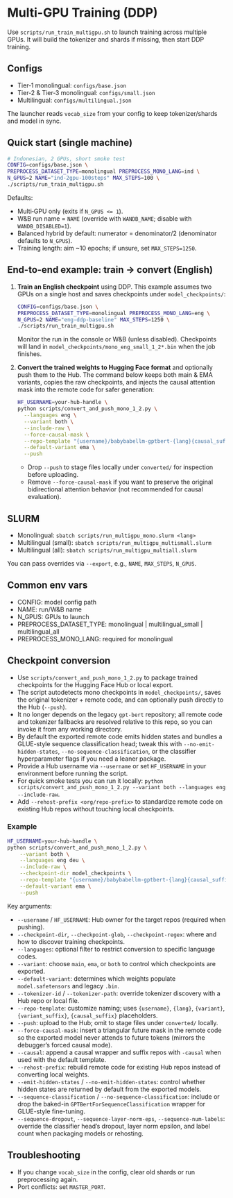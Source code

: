 # Multi-GPU Training (DDP)

Use `scripts/run_train_multigpu.sh` to launch training across multiple GPUs. It will build the tokenizer and shards if missing, then start DDP training.

## Configs

- Tier‑1 monolingual: `configs/base.json`
- Tier‑2 & Tier‑3 monolingual: `configs/small.json`
- Multilingual: `configs/multilingual.json`

The launcher reads `vocab_size` from your config to keep tokenizer/shards and model in sync.

## Quick start (single machine)

```bash
# Indonesian, 2 GPUs, short smoke test
CONFIG=configs/base.json \
PREPROCESS_DATASET_TYPE=monolingual PREPROCESS_MONO_LANG=ind \
N_GPUS=2 NAME="ind-2gpu-100steps" MAX_STEPS=100 \
./scripts/run_train_multigpu.sh
```

Defaults:

- Multi‑GPU only (exits if `N_GPUS <= 1`).
- W&B run name = `NAME` (override with `WANDB_NAME`; disable with `WANDB_DISABLED=1`).
- Balanced hybrid by default: numerator = denominator/2 (denominator defaults to `N_GPUS`).
- Training length: aim ~10 epochs; if unsure, set `MAX_STEPS=1250`.

## End-to-end example: train → convert (English)

1. **Train an English checkpoint** using DDP. This example assumes two GPUs on a single host and saves checkpoints under `model_checkpoints/`:

   ```bash
   CONFIG=configs/base.json \
   PREPROCESS_DATASET_TYPE=monolingual PREPROCESS_MONO_LANG=eng \
   N_GPUS=2 NAME="eng-ddp-baseline" MAX_STEPS=1250 \
   ./scripts/run_train_multigpu.sh
   ```

   Monitor the run in the console or W&B (unless disabled). Checkpoints will land in `model_checkpoints/mono_eng_small_1_2*.bin` when the job finishes.

2. **Convert the trained weights to Hugging Face format** and optionally push them to the Hub. The command below keeps both main & EMA variants, copies the raw checkpoints, and injects the causal attention mask into the remote code for safer generation:

   ```bash
   HF_USERNAME=your-hub-handle \
   python scripts/convert_and_push_mono_1_2.py \
     --languages eng \
     --variant both \
     --include-raw \
     --force-causal-mask \
     --repo-template "{username}/babybabellm-gptbert-{lang}{causal_suffix}" \
     --default-variant ema \
     --push
   ```

   - Drop `--push` to stage files locally under `converted/` for inspection before uploading.
   - Remove `--force-causal-mask` if you want to preserve the original bidirectional attention behavior (not recommended for causal evaluation).

## SLURM

- Monolingual: `sbatch scripts/run_multigpu_mono.slurm <lang>`
- Multilingual (small): `sbatch scripts/run_multigpu_multismall.slurm`
- Multilingual (all): `sbatch scripts/run_multigpu_multiall.slurm`

You can pass overrides via `--export`, e.g., `NAME`, `MAX_STEPS`, `N_GPUS`.

## Common env vars

- CONFIG: model config path
- NAME: run/W&B name
- N_GPUS: GPUs to launch
- PREPROCESS_DATASET_TYPE: monolingual | multilingual_small | multilingual_all
- PREPROCESS_MONO_LANG: required for monolingual

## Checkpoint conversion

- Use `scripts/convert_and_push_mono_1_2.py` to package trained checkpoints for the Hugging Face Hub or local export.
- The script autodetects mono checkpoints in `model_checkpoints/`, saves the original tokenizer + remote code, and can optionally push directly to the Hub (`--push`).
- It no longer depends on the legacy `gpt-bert` repository; all remote code and tokenizer fallbacks are resolved relative to this repo, so you can invoke it from any working directory.
- By default the exported remote code emits hidden states and bundles a GLUE-style sequence classification head; tweak this with `--no-emit-hidden-states`, `--no-sequence-classification`, or the classifier hyperparameter flags if you need a leaner package.
- Provide a Hub username via `--username` or set `HF_USERNAME` in your environment before running the script.
- For quick smoke tests you can run it locally: `python scripts/convert_and_push_mono_1_2.py --variant both --languages eng --include-raw`.
- Add `--rehost-prefix <org/repo-prefix>` to standardize remote code on existing Hub repos without touching local checkpoints.

### Example

```bash
HF_USERNAME=your-hub-handle \
python scripts/convert_and_push_mono_1_2.py \
	--variant both \
	--languages eng deu \
	--include-raw \
	--checkpoint-dir model_checkpoints \
	--repo-template "{username}/babybabellm-gptbert-{lang}{causal_suffix}" \
	--default-variant ema \
	--push
```

Key arguments:

- `--username` / `HF_USERNAME`: Hub owner for the target repos (required when pushing).
- `--checkpoint-dir`, `--checkpoint-glob`, `--checkpoint-regex`: where and how to discover training checkpoints.
- `--languages`: optional filter to restrict conversion to specific language codes.
- `--variant`: choose `main`, `ema`, or `both` to control which checkpoints are exported.
- `--default-variant`: determines which weights populate `model.safetensors` and legacy `.bin`.
- `--tokenizer-id` / `--tokenizer-path`: override tokenizer discovery with a Hub repo or local file.
- `--repo-template`: customize naming; uses `{username}`, `{lang}`, `{variant}`, `{variant_suffix}`, `{causal_suffix}` placeholders.
- `--push`: upload to the Hub; omit to stage files under `converted/` locally.
- `--force-causal-mask`: insert a triangular future mask in the remote code so the exported model never attends to future tokens (mirrors the debugger’s forced causal mode).
- `--causal`: append a causal wrapper and suffix repos with `-causal` when used with the default template.
- `--rehost-prefix`: rebuild remote code for existing Hub repos instead of converting local weights.
- `--emit-hidden-states` / `--no-emit-hidden-states`: control whether hidden states are returned by default from the exported models.
- `--sequence-classification` / `--no-sequence-classification`: include or drop the baked-in `GPTBertForSequenceClassification` wrapper for GLUE-style fine-tuning.
- `--sequence-dropout`, `--sequence-layer-norm-eps`, `--sequence-num-labels`: override the classifier head’s dropout, layer norm epsilon, and label count when packaging models or rehosting.

## Troubleshooting

- If you change `vocab_size` in the config, clear old shards or run preprocessing again.
- Port conflicts: set `MASTER_PORT`.
